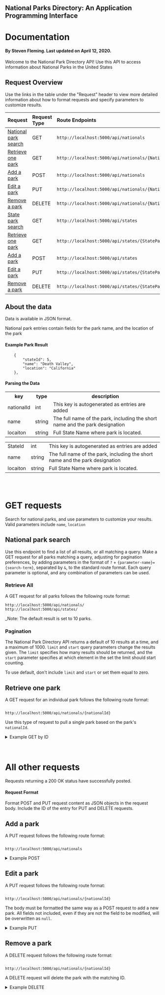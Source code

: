 ## National Parks Directory: An Application Programming Interface

# Documentation

#### By Steven Fleming. Last updated on April 12, 2020.

Welcome to the National Park Directory API! Use this API to access information about National Parks in the United States

## Request Overview

Use the links in the table under the "Request" header to view more detailed information about how to format requests and specify parameters to customize results.

| Request                                       | Request Type | Route Endpoints                                        |
| :-------------------------------------------- | :----------- | :----------------------------------------------------- |
| [National park search](#national-park-search) | GET          | `http://localhost:5000/api/nationals`                  |
| [Retrieve one park](#Retrieve-one-park)       | GET          | `http://localhost:5000/api/nationals/{NationalParkId}` |
| [Add a park](#add-a-park)                     | POST         | `http://localhost:5000/api/nationals`                  |
| [Edit a park](#edit-a-park)                   | PUT          | `http://localhost:5000/api/nationals/{NationalParkId}` |
| [Remove a park](#remove-a-park)               | DELETE       | `http://localhost:5000/api/nationals/{NationalParkId}` |
| [State park search](#state-park-search)       | GET          | `http://localhost:5000/api/states`                     |
| [Retrieve one park](#Retrieve-one-park)       | GET          | `http://localhost:5000/api/states/{StateParkId}`       |
| [Add a park](#add-a-park)                     | POST         | `http://localhost:5000/api/states`                     |
| [Edit a park](#edit-a-park)                   | PUT          | `http://localhost:5000/api/states/{StateParkId}`       |
| [Remove a park](#remove-a-park)               | DELETE       | `http://localhost:5000/api/states/{StateParkId}`       |

## About the data

Data is available in JSON format.

National park entries contain fields for the park name, and the location of the park

#### Example Park Result

```
    {
        "stateId": 5,
        "name": "Death Valley",
        "location": "California"
    },
```

#### Parsing the Data

<table>
  <th>key</th>
  <th>type</th>
  <th>description</th>
  <tr>
    <td>nationalId</td>
    <td>int</td>
    <td>This key is autogenerated as entries are added</td>
  </tr>
  <tr>
    <td>name</td>
    <td>string</td>
    <td>The full name of the park, including the short name and the park designation</td>
  </tr>
    <td>locaiton</td>
    <td>string</td>
    <td>Full State Name where park is located.</td>
  </tr>
</table>

<table>
    <td>StateId</td>
    <td>int</td>
    <td>This key is autogenerated as entries are added</td>
  </tr>
  <tr>
    <td>name</td>
    <td>string</td>
    <td>The full name of the park, including the short name and the park designation</td>
  </tr>
    <td>locaiton</td>
    <td>string</td>
    <td>Full State Name where park is located.</td>
  </tr>
</table>

<br>
<br>

# GET requests

Search for national parks, and use parameters to customize your results. Valid parameters include `name`, `location`

## National park search

Use this endpoint to find a list of all results, or all matching a query. Make a GET request for all parks matching a query, adjusting for pagination preferences, by adding parameters in the format of `?` + `{parameter-name}={search-term}`, separated by `&`, to the standard route format. Each query parameter is optional, and any combination of parameters can be used.

### Retrieve All

A GET request for all parks follows the following route format:

```
http://localhost:5000/api/nationals/
http://localhost:5000/api/states/
```

\_Note: The default result is set to 10 parks.

### Pagination

The National Park Directory API returns a default of 10 results at a time, and a maximum of 1000. `limit` and `start` query parameters change the results given. The `limit` specifies how many results should be returned, and the `start` parameter specifies at which element in the set the limit should start counting.

To use default, don't include `limit` and `start` or set them equal to zero.

## Retrieve one park

A GET request for an individual park follows the following route format:

```

http://localhost:5000/api/nationals/{nationalId}

```

Use this type of request to pull a single park based on the park's `nationalId`.

<details>
  <summary>Example GET by ID</summary>

```
http://localhost:5000/api/nationals/2
```

Body:

```
{
    {
        "nationalId": 2,
        "name": "Yosemite",
        "location": "California"
    },
}
```

</details>

<br>
<br>

# All other requests

Requests returning a 200 OK status have successfully posted.

#### Request Format

Format POST and PUT request content as JSON objects in the request body. Include the ID of the entry for PUT and DELETE requests.

## Add a park

A PUT request follows the following route format:

```

http://localhost:5000/api/nationals

```

<details>
  <summary>Example POST</summary>

```
http://localhost:5000/api/nationals
```

Body:

```
    {
        "name": "Yosemite",
        "location": "California"
    }
```

</details>

## Edit a park

A PUT request follows the following route format:

```

http://localhost:5000/api/nationals/{nationalId}

```

The body must be formatted the same way as a POST request to add a new park. All fields not included, even if they are not the field to be modified, will be overwritten as `null`.

<details>
  <summary>Example PUT</summary>

```

http://localhost:5000/api/nationals/6

```

Body:

```
    {
        "nationalId": 2,
        "name": "Yosemite",
        "location": "California"
    }

```

</details>

## Remove a park

A DELETE request follows the following route format:

```

http://localhost:5000/api/nationals/{nationalId}

```

A DELETE request will delete the park with the matching ID.

<details>
  <summary>Example DELETE</summary>

```

http://localhost:5000/api/nationals/8

```

</details>
